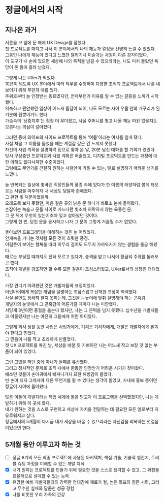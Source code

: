 # 정글에서의 시작

## 지나온 과거

서른을 코 앞에 둔 해에 UX Design를 접했다.  
첫 프로젝트를 마치고 나서 이 분야에서의 나의 재능과 열정을 선명히 느낄 수 있었다.  
그동안 나에게 재능이 있다고 느꼈던 달리기나 미술과는 차원이 다른 감각이었다.  
이 도구가 내 손에 있으면 세상에 나의 족적을 남길 수 있으리라는, 나도 미처 몰랐던 욕망이 온 몸에 흘러 넘쳤다.  

그렇게 나는 UXer가 되었다.  
10년이 넘도록 UX 분야에서 여러 직무를 수행하며 다양한 조직과 프로젝트에서 나를 내보이기 위해 무던히 애를 썼다.  
주위로부터 늘 인정받는 동료였지만, 언제부턴가 이유를 알 수 없는 갈증을 느끼기 시작했다.  
익숙하고 편안했던 일상이 어느새 돌담이 되어, 나도 모르는 사이 우물 안의 개구리가 된 기분에 휩쌓이기도 했다.  
가슴속의 '낭중지추'는 점점 더 무뎌졌고, 사실 주머니를 찢고 나올 재능 따윈 없을지도 모른다는 의심이 깊어졌다.  

그러던 중에 와이프의 사이드 프로젝트를 통해 '여름'이라는 여자를 알게 됐다.  
사실 처음 그 이름을 들었을 때는 계절감 같은 건 느끼지 못했다.  
자신의 사업 계획을 설명하려 집으로 찾아 온 날, 20분 남짓 대화를 할 기회가 있었다.  
당시 구상중인 프로덕트와 사업 계획은 허술했고, 디지털 프로덕트를 만드는 과정에 대한 이해도 없다시피한 수준이었다.  
그럼에도 무언가를 간절히 원하는 사람만이 가질 수 있는, 말로 설명하기 어려운 생기를 느꼈다.  

늘 반복되는 일상에 빛바랜 직장인들의 풍경 속에 있다가 한 여름의 태양처럼 붉게 타오르는 사람을 마주하자 내 세상도 덩달아 환해졌다.  
그 환한 빛 덕분이었을까.  
오래도록 보지 못했던, 마음 깊은 곳의 낡은 문 하나가 비로소 눈에 들어왔다.  
손잡이는 녹슬고 문틈 사이로 가느다란 빛조차 허락하지 않는 육중한 문.  
그 문 뒤에 무엇이 있는지조차 잊고 살아왔던 것이다.  
그렇게 한 번, 닫힌 문을 응시하고 나자 그 문이 그렇게 거슬릴 수가 없었다.  

돌아보면 프로그래밍을 이해하는 것은 늘 어려웠다.  
안개속을 거니는 것처럼 모든 것이 흐릿한 풍경.  
어렴풋이 보이는 형체를 따라 아무리 걸어도 도무지 가까워지지 않는 경험을 줄곧 해왔다.   
때로는 부딪힐 때까지도 전혀 모르고 있다가, 충격을 받고 나서야 황급히 주위를 둘러보곤 했다.  
조직이 개발을 강조하면 할 수록 모든 걸음이 조심스러웠고, UXer로서의 성장은 더뎌졌다.  

가장 견디기 어려웠던 것은 개발자들의 표정이었다.  
어린아이에게 복잡한 개념을 설명하듯 조심스럽고 난처한 표정이 역력했다.  
사실 본인도 정확히 알지 못하는데, 그것을 눈높이에 맞춰 설명해야 하는 곤혹감.   
개발자의 눈빛에서 그 곤혹감이 어른거릴 때마다 나는 미안했다.  
서당개 3년이면 풍월을 읊는다 했지만, 나는 그 문턱을 넘지 못했다.
십수년을 개발자들과 어울렸지만 나는 여전히 그들에게 어린 아이였다.   

그렇게 회사 생활 동안 사업은 사업가에게, 기획은 기획자에게, 개발은 개발자에게 맡겨야 한다고 믿었다.  
그 믿음이 나를 작고 초라하게 만들었다.  
첫 UX 프로젝트를 마친 날, 세상을 바꿀 듯 기뻐하던 나는 어느새 작고 보잘 것 없는 부품이 되어 있었다.  

그런 고민을 하던 중에 아내가 둘째를 유산했다.  
그리고 정치적인 문제로 조직 내에서 한동안 인정받기 어려운 시기가 찾아왔다.  
애쓰던 것들이 손아귀에서 빠져나가자 묘한 해방감이 들었다.  
빈 손이 되자 그제서야 다른 무언가를 쥘 수 있다는 생각이 들었고, 사내에 홍보 중이던 정글이 시야에 들어왔다.  

많은 이들이 개발자라는 직업 세계에 발을 딛고자 이 프로그램을 선택했겠지만, 나는 개발하기 위해 이 곳에 왔다.  
내가 원하는 것을 스스로 구현하고 세상에 가치를 전달하는 데 필요한 모든 일로부터 자유로워지고 싶다.  
정글에서의 5개월이 다시금 내가 세상을 바꿀 수 있으리라는 자신감을 회복하는 첫걸음이었으면 한다.  


## 5개월 동안 이루고자 하는 것

- [ ] 정글 8기의 모든 최종 프로젝트에 사용된 아키텍쳐, 핵심 기술, 기술적 챌린지, 트러블 슈팅 과정을 이해할 수 있는 개발 지식 
- [X] 내가 원하는 프로덕트를 만들기 위해 필요한 것을 스스로 생각할 수 있고, 그 과정을 효율적으로 설계할 수 있는 능력
- [X] 유망한 예비 개발자들과의 강력한 연대감에 재료가 될, 높은 목표와 힘든 시련, 그리고 무수한 실패와 달콤한 성공 경험
- [X] 나를 비롯한 우리 가족의 건강